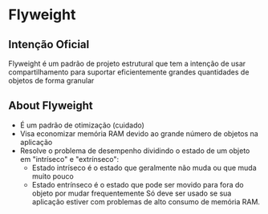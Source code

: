 # Flyweight

## Intenção Oficial

Flyweight é um padrão de projeto estrutural que tem a intenção de usar compartilhamento para suportar eficientemente grandes quantidades de objetos de forma granular

## About Flyweight 

- É um padrão de otimização (cuidado)
- Visa economizar memória RAM devido ao grande número de objetos na aplicação
- Resolve o problema de desempenho dividindo o estado de um objeto em "intríseco" e "extrínseco":
    - Estado intríseco é o estado que geralmente não muda ou que muda muito pouco
    - Estado entrínseco é o estado que pode ser movido para fora do objeto por mudar frequentemente
Só deve ser usado se sua aplicação estiver com problemas de alto consumo de memória RAM.